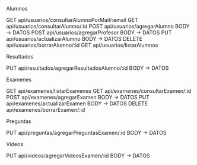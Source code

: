
Alumnos

GET api/usuarios/consultarAlumnoPorMail/:email
GET api/usuarios/consultarAlumno/:id
POST api/usuarios/agregarAlumno BODY -> DATOS
POST api/usuarios/agregarProfesor BODY -> DATOS
PUT api/usuarios/actualizarAlumno BODY -> DATOS
DELETE api/usuarios/borrarAlumno/:id
GET api/usuarios/listarAlumnos

Resultados

PUT api/resultados/agregarResultadosAlumno/:id BODY -> DATOS

Examenes

GET api/examenes/listarExamenes
GET api/examenes/consultarExamen/:id
POST api/examenes/agregarExamen BODY -> DATOS
PUT api/examenes/actualizarExamen BODY -> DATOS 
DELETE api/examenes/borrarExamen/:id

Preguntas

PUT api/preguntas/agregarPreguntasExamen/:id BODY -> DATOS

Videos

PUT api/videos/agregarVideosExamen/:id BODY -> DATOS






